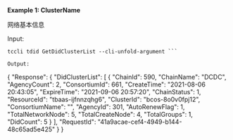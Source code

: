**Example 1: ClusterName**

网络基本信息

Input: 

```
tccli tdid GetDidClusterList --cli-unfold-argument ```

Output: 
```
{
    "Response": {
        "DidClusterList": [
            {
                "ChainId": 590,
                "ChainName": "DCDC",
                "AgencyCount": 2,
                "ConsortiumId": 661,
                "CreateTime": "2021-08-06 20:43:05",
                "ExpireTime": "2021-09-06 20:57:20",
                "ChainStatus": 1,
                "ResourceId": "tbaas-ijfnnzqhg6",
                "ClusterId": "bcos-8o0v0fpj12",
                "ConsortiumName": "",
                "AgencyId": 301,
                "AutoRenewFlag": 1,
                "TotalNetworkNode": 5,
                "TotalCreateNode": 4,
                "TotalGroups": 1,
                "DidCount": 5
            }
        ],
        "RequestId": "41a9acae-cef4-4949-b144-48c65ad5e425"
    }
}
```

